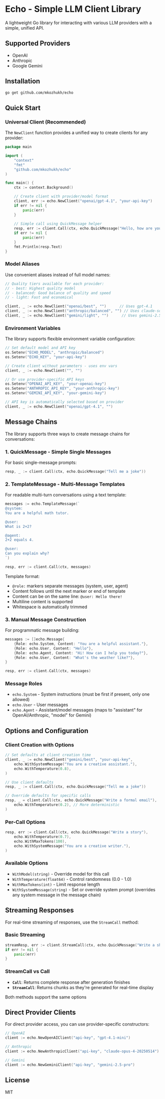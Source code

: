 # Echo - Simple LLM Client Library

A lightweight Go library for interacting with various LLM providers with a simple, unified API.

## Supported Providers

- OpenAI
- Anthropic
- Google Gemini

## Installation

```bash
go get github.com/mkozhukh/echo
``` 

## Quick Start

### Universal Client (Recommended)

The `NewClient` function provides a unified way to create clients for any provider:

```go
package main

import (
    "context"
    "fmt"
    "github.com/mkozhukh/echo"
)

func main() {
    ctx := context.Background()

    // Create client with provider/model format
    client, err := echo.NewClient("openai/gpt-4.1", "your-api-key")
    if err != nil {
        panic(err)
    }
    
    // Simple call using QuickMessage helper
    resp, err := client.Call(ctx, echo.QuickMessage("Hello, how are you?"))
    if err != nil {
        panic(err)
    }
    fmt.Println(resp.Text)
}
```

### Model Aliases

Use convenient aliases instead of full model names:

```go
// Quality tiers available for each provider:
// - best: Highest quality model
// - balanced: Good balance of quality and speed
// - light: Fast and economical

client, _ := echo.NewClient("openai/best", "")      // Uses gpt-4.1
client, _ := echo.NewClient("anthropic/balanced", "") // Uses claude-sonnet-4
client, _ := echo.NewClient("gemini/light", "")      // Uses gemini-2.5-flash
```

### Environment Variables

The library supports flexible environment variable configuration:

```go
// Set default model and API key
os.Setenv("ECHO_MODEL", "anthropic/balanced")
os.Setenv("ECHO_KEY", "your-api-key")

// Create client without parameters - uses env vars
client, _ := echo.NewClient("", "")

// Or use provider-specific API keys
os.Setenv("OPENAI_API_KEY", "your-openai-key")
os.Setenv("ANTHROPIC_API_KEY", "your-anthropic-key")
os.Setenv("GEMINI_API_KEY", "your-gemini-key")

// API key is automatically selected based on provider
client, _ := echo.NewClient("openai/gpt-4.1", "")
```

## Message Chains

The library supports three ways to create message chains for conversations:

### 1. QuickMessage - Simple Single Messages

For basic single-message prompts:

```go
resp, _ := client.Call(ctx, echo.QuickMessage("Tell me a joke"))
```

### 2. TemplateMessage - Multi-Message Templates

For readable multi-turn conversations using a text template:

```go
messages := echo.TemplateMessage(`
@system:
You are a helpful math tutor.

@user:
What is 2+2?

@agent:
2+2 equals 4.

@user:
Can you explain why?
`)

resp, err := client.Call(ctx, messages)
```

Template format:
- `@role:` markers separate messages (system, user, agent)
- Content follows until the next marker or end of template
- Content can be on the same line: `@user: Hello there!`
- Multiline content is supported
- Whitespace is automatically trimmed

### 3. Manual Message Construction

For programmatic message building:

```go
messages := []echo.Message{
    {Role: echo.System, Content: "You are a helpful assistant."},
    {Role: echo.User, Content: "Hello"},
    {Role: echo.Agent, Content: "Hi! How can I help you today?"},
    {Role: echo.User, Content: "What's the weather like?"},
}

resp, err := client.Call(ctx, messages)
```

### Message Roles

- `echo.System` - System instructions (must be first if present, only one allowed)
- `echo.User` - User messages
- `echo.Agent` - Assistant/model messages (maps to "assistant" for OpenAI/Anthropic, "model" for Gemini)

## Options and Configuration

### Client Creation with Options

```go
// Set defaults at client creation time
client, _ := echo.NewClient("gemini/best", "your-api-key",
    echo.WithSystemMessage("You are a creative assistant."),
    echo.WithTemperature(0.8),
)

// Use client defaults
resp, _ := client.Call(ctx, echo.QuickMessage("Tell me a joke"))

// Override defaults for specific calls
resp, _ = client.Call(ctx, echo.QuickMessage("Write a formal email"),
    echo.WithTemperature(0.2), // More deterministic
)
```

### Per-Call Options

```go
resp, err := client.Call(ctx, echo.QuickMessage("Write a story"),
    echo.WithTemperature(0.7),
    echo.WithMaxTokens(100),
    echo.WithSystemMessage("You are a creative writer."),
)
```

### Available Options

- `WithModel(string)` - Override model for this call
- `WithTemperature(float64)` - Control randomness (0.0 - 1.0)
- `WithMaxTokens(int)` - Limit response length
- `WithSystemMessage(string)` - Set or override system prompt (overrides any system message in the message chain)

## Streaming Responses

For real-time streaming of responses, use the `StreamCall` method:

### Basic Streaming

```go
streamResp, err := client.StreamCall(ctx, echo.QuickMessage("Write a short story"))
if err != nil {
    panic(err)
}
```

### StreamCall vs Call

- **`Call`**: Returns complete response after generation finishes
- **`StreamCall`**: Returns chunks as they're generated for real-time display

Both methods support the same options

## Direct Provider Clients

For direct provider access, you can use provider-specific constructors:

```go
// OpenAI
client := echo.NewOpenAIClient("api-key", "gpt-4.1-mini")

// Anthropic
client := echo.NewAnthropicClient("api-key", "claude-opus-4-20250514")

// Gemini
client := echo.NewGeminiClient("api-key", "gemini-2.5-pro")
```

## License

MIT